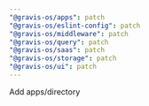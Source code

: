 ```yaml
---
"@gravis-os/apps": patch
"@gravis-os/eslint-config": patch
"@gravis-os/middleware": patch
"@gravis-os/query": patch
"@gravis-os/saas": patch
"@gravis-os/storage": patch
"@gravis-os/ui": patch
---
```


Add apps/directory
